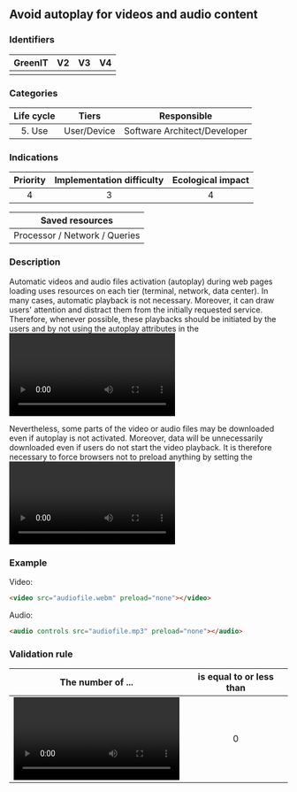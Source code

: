 ## Avoid autoplay for videos and audio content

### Identifiers

| GreenIT | V2  | V3  |  V4  |
|:-------:|:---:|:---:|:----:|
|         |     |     |      |

### Categories

| Life cycle |    Tiers    |         Responsible          |
|:----------:|:-----------:|:----------------------------:|
|   5. Use   | User/Device | Software Architect/Developer |

### Indications

|      Priority      |      Implementation difficulty      | Ecological impact |
|:------------------:|:-----------------------------------:|:-----------------:|
|         4          |                  3                  |         4         |

|                      Saved resources                      |
|:---------------------------------------------------------:|
|               Processor / Network / Queries               |

### Description

Automatic videos and audio files activation (autoplay) during web pages loading uses resources on each tier (terminal, network, data center). In many cases, automatic playback is not necessary. Moreover, it can draw users' attention and distract them from the initially requested service. Therefore, whenever possible, these playbacks should be initiated by the users and by not using the autoplay attributes in the <video> or <audio> tags.

Nevertheless, some parts of the video or audio files may be downloaded even if autoplay is not activated. Moreover, data will be unnecessarily downloaded even if users do not start the video playback. It is therefore necessary to force browsers not to preload anything by setting the <video> or <audio>  preload attribute value tags to none.

### Example

Video:

```html
<video src="audiofile.webm" preload="none"></video>
```

Audio:

```html
<audio controls src="audiofile.mp3" preload="none"></audio>
```

### Validation rule

| The number of ...                                                         | is equal to or less than |  
|---------------------------------------------------------------------------|:------------------------:|
| <video> or <audio> elements without a preload="none" or autoplay attribute |            0             |
